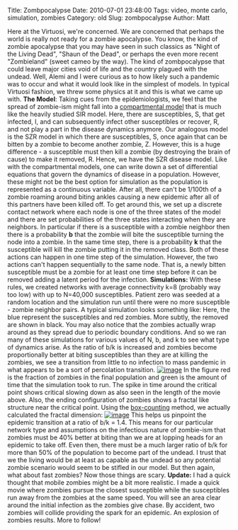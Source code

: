 Title: Zombpocalypse
Date: 2010-07-01 23:48:00
Tags: video, monte carlo, simulation, zombies
Category: old
Slug: zombpocalypse
Author: Matt


Here at the Virtuosi, we're concerned. We are concerned that perhaps the
world is really not ready for a zombie apocalypse. You know, the kind of
zombie apocalypse that you may have seen in such classics as "Night of
the Living Dead", "Shaun of the Dead", or perhaps the even more recent
"Zombieland" (sweet cameo by the way). The kind of zombpocalypse that
could leave major cities void of life and the country plagued with the
undead.
Well, Alemi and I were curious as to how likely such a pandemic was to
occur and what it would look like in the simplest of models. In typical
Virtuosi fashion, we threw some physics at it and this is what we came
up with.
**The Model**:
Taking cues from the epidemiologists, we feel that the spread of
zombie-ism might fall into a [compartmental
model](http://en.wikipedia.org/wiki/Compartmental_models_in_epidemiology)
that is much like the heavily studied SIR model. Here, there are
susceptibles, S, that get infected, I, and can subsequently infect other
susceptibles or recover, R, and not play a part in the disease dynamics
anymore. Our analogous model is the SZR model in which there are
susceptibles, S, once again that can be bitten by a zombie to become
another zombie, Z. However, this is a huge difference - a susceptible
must then kill a zombie (by destroying the brain of cause) to make it
removed, R. Hence, we have the SZR disease model.
Like with the compartmental models, one can write down a set of
differential equations that govern the dynamics of disease in a
population. However, these might not be the best option for simulation
as the population is represented as a continuous variable. After all,
there can't be 1/100th of a zombie roaming around biting ankles causing
a new epidemic after all of this partners have been killed off. To get
around this, we set up a discrete contact network where each node is one
of the three states of the model and there are set probabilities of the
three states interacting when they are neighbors. In particular if there
is a susceptible with a zombie neighbor then there is a probability
**b** that the zombie will bite the susceptible turning the node into a
zombie. In the same time step, there is a probability **k** that the
susceptible will kill the zombie putting it in the removed class. Both
of these actions can happen in one time step of the simulation. However,
the two actions can't happen sequentially to the same node. That is, a
newly bitten susceptible must be a zombie for at least one time step
before it can be removed adding a latent period for the infection.
**Simulations:**
With these rules, we created networks with average connectivity k=8
(probably way too low) with up to N=40,000 susceptibles. Patient zero
was seeded at a random location and the simulation run until there were
no more susceptible - zombie neighbor pairs.
A typical simulation looks something like:
Here, the blue represent the susceptibles and red zombies. More subtly,
the removed are shown in black. You may also notice that the zombies
actually wrap around as they spread due to periodic boundary conditions.
And so we ran many of these simulations for various values of N, b, and
k to see what type of dynamics arise. As the ratio of b/k is increased
and zombies become proportionally better at biting susceptibles than
they are at killing the zombies, we see a transition from little to no
infection to mass pandemic in what appears to be a sort of percolation
transition.
[![image](http://2.bp.blogspot.com/_qY9DSyjj8Ro/TC1xAXdRNKI/AAAAAAAAB04/4_SC8vFPUF0/s320/cp.png)](http://2.bp.blogspot.com/_qY9DSyjj8Ro/TC1xAXdRNKI/AAAAAAAAB04/4_SC8vFPUF0/s1600/cp.png)
In the figure red is the fraction of zombies in the final population and
green is the amount of time that the simulation took to run. The spike
in time around the critical point shows critical slowing down as also
seen in the length of the movie above. Also, the ending configuration of
zombies shows a fractal like structure near the critical point. Using
the
[box-counting](http://en.wikipedia.org/wiki/Minkowski%E2%80%93Bouligand_dimension)
method, we actually calculated the fractal dimension:
[![image](http://3.bp.blogspot.com/_qY9DSyjj8Ro/TC1zP2doE3I/AAAAAAAAB1I/Hfsl9e-TIaI/s320/fractal.png)](http://3.bp.blogspot.com/_qY9DSyjj8Ro/TC1zP2doE3I/AAAAAAAAB1I/Hfsl9e-TIaI/s1600/fractal.png)
This helps us pinpoint the epidemic transition at a ratio of b/k = 1.4.
This means for our particular network type and assumptions on the
infectious nature of zombie-ism that zombies must be 40% better at
biting than we are at lopping heads for an epidemic to take off. Even
then, there must be a much larger ratio of b/k for more than 50% of the
population to become part of the undead.
I trust that we the living would be at least as capable as the undead so
any potential zombie scenario would seem to be stifled in our model. But
then again, what about fast zombies? Now those things are scary.
**Update:**
I had a quick thought that mobile zombies might be a bit more realistic.
I made a quick movie where zombies pursue the closest susceptible while
the susceptibles run away from the zombies at the same speed. You will
see an area clear around the initial infection as the zombies give
chase. By accident, two zombies will collide providing the spark for an
epidemic. An explosion of zombies results. More to follow!
